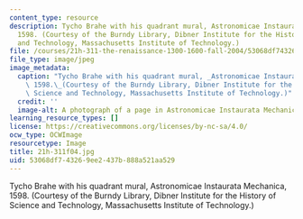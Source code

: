 ```yaml
---
content_type: resource
description: Tycho Brahe with his quadrant mural, Astronomicae Instaurata Mechanica,
  1598. (Courtesy of the Burndy Library, Dibner Institute for the History of Science
  and Technology, Massachusetts Institute of Technology.)
file: /courses/21h-311-the-renaissance-1300-1600-fall-2004/53068df743269ee2437b888a521aa529_21h-311f04.jpg
file_type: image/jpeg
image_metadata:
  caption: "Tycho Brahe with his quadrant mural, _Astronomicae Instaurata Mechanica_,\
    \ 1598.\_(Courtesy of the Burndy Library, Dibner Institute for the History of\
    \ Science and Technology, Massachusetts Institute of Technology.)"
  credit: ''
  image-alt: A photograph of a page in Astronomicae Instaurata Mechanica, 1598.
learning_resource_types: []
license: https://creativecommons.org/licenses/by-nc-sa/4.0/
ocw_type: OCWImage
resourcetype: Image
title: 21h-311f04.jpg
uid: 53068df7-4326-9ee2-437b-888a521aa529
---
```

Tycho Brahe with his quadrant mural, Astronomicae Instaurata Mechanica, 1598. (Courtesy of the Burndy Library, Dibner Institute for the History of Science and Technology, Massachusetts Institute of Technology.)